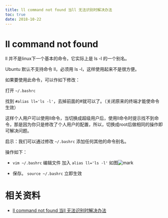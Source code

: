 ```yaml
---
title: ll command not found 当ll 无法识别时解决办法
toc: true
date: 2018-10-22
---
```

# ll command not found

ll 并不是linux下一个基本的命令，它实际上是 ls -l 的一个别名。

Ubuntu 默认不支持命令 ll，必须用 ls -l，这样使用起来不是很方便。

如果要使用此命令，可以作如下修改：

打开 `~/.bashrc`

找到 `#alias ll='ls -l'`，去掉前面的#就可以了。（关闭原来的终端才能使命令生效）

这样个人用户可以使用ll命令，当切换成超级用户后，使用ll命令时提示找不到命令，那是因为你只是修改了个人用户的配置，所以，切换成root后做相同的操作即可解决问题。

启示：我们可以通过修改 `~/.bashrc` 添加任何其他的命令别名。



操作如下：

- `vim ~/.bashrc` 编辑文件   加入 `alias ll='ls -l'` 如图![mark](http://images.iterate.site/blog/image/181022/IJ8bkjhGC4.png?imageslim)

- 保存。 `source ~/.bashrc` 立即生效



# 相关资料

- [ll command not found 当ll 无法识别时解决办法](https://blog.csdn.net/qq_27292113/article/details/69942507)
